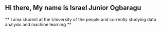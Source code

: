 ## Hi there, My name is Israel Junior Ogbaragu

** I ama student at the University of the people and currently studying data analysis and machine learning **

